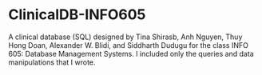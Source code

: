 # ClinicalDB-INFO605
A clinical database (SQL) designed by Tina Shirasb, Anh Nguyen, Thuy Hong Doan, Alexander W. Blidi, and Siddharth Dudugu for the class INFO 605: Database Management Systems.
I included only the queries and data manipulations that I wrote. 
